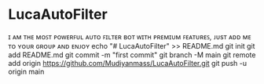 # LucaAutoFilter
ɪ ᴀᴍ ᴛʜᴇ ᴍᴏꜱᴛ ᴘᴏᴡᴇʀꜰᴜʟ ᴀᴜᴛᴏ ꜰɪʟᴛᴇʀ ʙᴏᴛ ᴡɪᴛʜ ᴘʀᴇᴍɪᴜᴍ ꜰᴇᴀᴛᴜʀᴇꜱ, ᴊᴜsᴛ ᴀᴅᴅ ᴍᴇ ᴛᴏ ʏᴏᴜʀ ɢʀᴏᴜᴘ ᴀɴᴅ ᴇɴᴊᴏʏ
echo "# LucaAutoFilter" >> README.md
git init
git add README.md
git commit -m "first commit"
git branch -M main
git remote add origin https://github.com/Mudiyanmass/LucaAutoFilter.git
git push -u origin main
